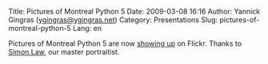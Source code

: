 Title: Pictures of Montreal Python 5
Date: 2009-03-08 16:16
Author: Yannick Gingras (ygingras@ygingras.net)
Category: Presentations
Slug: pictures-of-montreal-python-5
Lang: en

Pictures of Montreal Python 5 are now [showing up][] on Flickr. Thanks
to [Simon Law][], our master portraitist.

  [showing up]: http://www.flickr.com/search/?q=montrealpython5&s=int
  [Simon Law]: http://sfllaw.livejournal.com/

